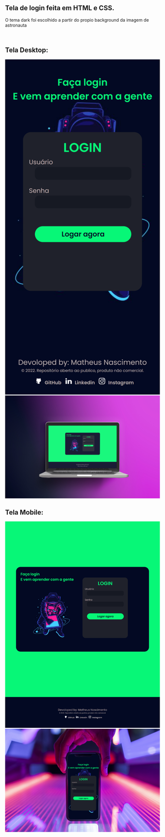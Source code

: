 ## Tela de login feita em HTML e CSS.

<p>O tema dark foi escolhido a partir do propio background da imagem de astronauta</p><br>

## Tela Desktop:
<img src ="/assets/astromobile.png" width="700px">
<img src ="/assets/mokadesk.jpg" width="700px"><br>

## Tela Mobile:
<img src ="/assets/astroweb.png" width="700px">
<img src ="/assets/mokamobile.jpg " width="700px">
